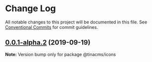 # Change Log

All notable changes to this project will be documented in this file.
See [Conventional Commits](https://conventionalcommits.org) for commit guidelines.

## [0.0.1-alpha.2](https://github.com/tinacms/tinacms/compare/@tinacms/icons@0.0.1-alpha.1...@tinacms/icons@0.0.1-alpha.2) (2019-09-19)

**Note:** Version bump only for package @tinacms/icons
